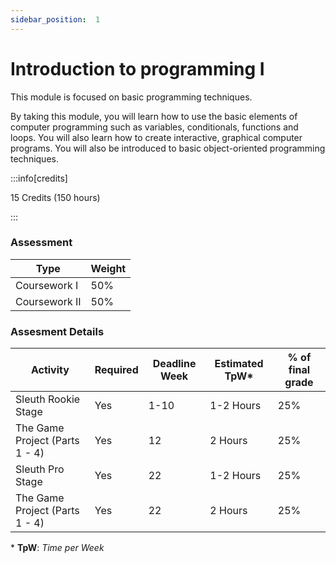 ```yaml
---
sidebar_position:  1
---
```


  
# Introduction to programming I
This module is focused on basic programming techniques. 

By taking this module, you will learn how to use the basic elements of computer programming such as variables, conditionals, functions and loops. You will also learn how to create interactive, graphical computer programs. You will also be introduced to basic object-oriented programming techniques.

:::info[credits]

15 Credits (150 hours)

:::

### Assessment

|Type       |Weight|
|-----------|------|
|Coursework I |50%   |
|Coursework II|50%   |

### Assesment Details

|Activity       |Required|Deadline Week|Estimated TpW* |% of final grade |
|-----------|------|-|-|-|
|Sleuth Rookie Stage |Yes   |1-10|1-2 Hours| 25% |
|The Game Project (Parts 1 - 4) |Yes   |12|2 Hours| 25% |
|Sleuth Pro Stage |Yes   |22|1-2 Hours| 25% |
|The Game Project (Parts 1 - 4) |Yes   |22| 2 Hours| 25% |

\* **TpW**: *Time per Week*
